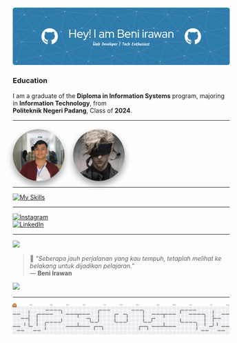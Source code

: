 ![Header](./img/github-header-image.png)


### Education
I am a graduate of the **Diploma in Information Systems** program, majoring in **Information Technology**, from  
  **Politeknik Negeri Padang**, Class of **2024**.

---

<div style="display: flex; justify-content; gap: 20px; margin-top: 20px;">
  <img src="img/beni1.png" alt="Wisuda 2" 
       style="width: 120px; height: 120px; border-radius: 50%; object-fit: cover; 
              box-shadow: 0 8px 15px rgba(0, 0, 0, 0.4);" />
  <img src="img/beni.png" alt="Wisuda 3" 
       style="width: 120px; height: 120px; border-radius: 50%; object-fit: cover; 
              box-shadow: 0 8px 15px rgba(0, 0, 0, 0.4);" />
</div>

---


[![My Skills](https://skillicons.dev/icons?i=js,html,css,figma,c)](https://skillicons.dev)

---

[![Instagram](https://img.shields.io/badge/Instagram-E4405F?style=for-the-badge&logo=instagram&logoColor=white)](https://www.instagram.com/beni31_/)  
[![LinkedIn](https://img.shields.io/badge/LinkedIn-0077B5?style=for-the-badge&logo=linkedin&logoColor=white)](https://www.linkedin.com/in/beni-irawan-9a0934332/)

---

![](https://nirzak-streak-stats.vercel.app/?user=beniirawan31&theme=vue-dark&hide_border=false)<br/>



> 💬 _"Seberapa jauh perjalanan yang kau tempuh, tetaplah melihat ke belakang untuk dijadikan pelajaran."_  
> — **Beni Irawan**

![](https://github-contributor-stats.vercel.app/api?username=beniirawan31&limit=5&theme=blue-green&combine_all_yearly_contributions=true)

---
<picture>
  <source media="(prefers-color-scheme: dark)" srcset="https://raw.githubusercontent.com/beniirawan31/beniirawan31/output/pacman-contribution-graph-dark.svg">
  <source media="(prefers-color-scheme: light)" srcset="https://raw.githubusercontent.com/beniirawan31/beniirawan31/output/pacman-contribution-graph.svg">
  <img alt="pacman contribution graph" src="https://raw.githubusercontent.com/beniirawan31/beniirawan31/output/pacman-contribution-graph.svg">
</picture>

###

